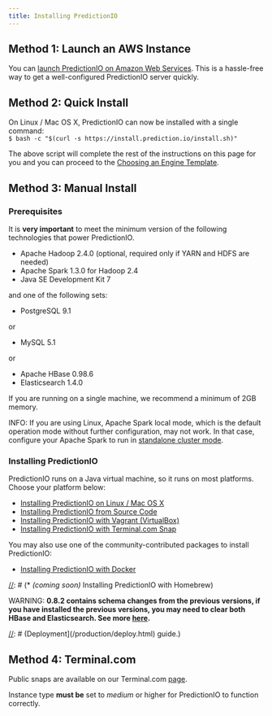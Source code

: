 ```yaml
---
title: Installing PredictionIO
---
```


## Method 1: Launch an AWS Instance

You can [launch PredictionIO on Amazon Web Services](launch-aws.html).
This is a hassle-free way to get a well-configured PredictionIO server quickly.

## Method 2: Quick Install

On Linux / Mac OS X, PredictionIO can now be installed with a single command:
<br />
`$ bash -c "$(curl -s https://install.prediction.io/install.sh)"`

The above script will complete the rest of the instructions on this page for you
and you can proceed to the [Choosing an Engine
Template](/start/download).

## Method 3: Manual Install

### Prerequisites

It is **very important** to meet the minimum version of the following
technologies that power PredictionIO.

* Apache Hadoop 2.4.0 (optional, required only if YARN and HDFS are needed)
* Apache Spark 1.3.0 for Hadoop 2.4
* Java SE Development Kit 7

and one of the following sets:

* PostgreSQL 9.1

or

* MySQL 5.1

or

* Apache HBase 0.98.6
* Elasticsearch 1.4.0

If you are running on a single machine, we recommend a minimum of 2GB memory.

INFO: If you are using Linux, Apache Spark local mode, which is the default
operation mode without further configuration, may not work. In that case,
configure your Apache Spark to run in [standalone cluster
mode](http://spark.apache.org/docs/latest/spark-standalone.html).

### Installing PredictionIO

PredictionIO runs on a Java virtual machine, so it runs on most platforms.
Choose your platform below:

* [Installing PredictionIO on Linux / Mac OS X](install-linux.html)
* [Installing PredictionIO from Source Code](install-sourcecode.html)
* [Installing PredictionIO with Vagrant (VirtualBox)](install-vagrant.html)
* [Installing PredictionIO with Terminal.com Snap](https://www.terminal.com/snapshot/f444bfb7538dfc596485374f56167ec6f79cbc16f793f013ad120067070eb81a)


You may also use one of the community-contributed packages to install
PredictionIO:

* [Installing PredictionIO with
  Docker](/community/projects.html#docker-installation-for-predictionio)


[//]: # (* *(coming soon)* Installing PredictionIO with Homebrew)



WARNING: **0.8.2 contains schema changes from the previous versions, if you have
installed the previous versions, you may need to clear both HBase and
Elasticsearch. See more [here](/resources/upgrade/).**


[//]: # (## Production Deployment)

[//]: # (For production environment setup, please refer to [Production)
[//]: # (Deployment](/production/deploy.html) guide.)

## Method 4: Terminal.com

Public snaps are available on our Terminal.com
[page](https://www.terminal.com/user/predictionio).

Instance type **must be** set to *medium* or higher for PredictionIO to function
correctly.
